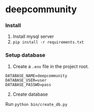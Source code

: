 # deepcommunity

### Install

1. Install mysql server
2. `pip install -r requirements.txt`

### Setup database

1. Create a `.env` file in the project root.

```
DATABASE_NAME=deepcommunity
DATABASE_USER=user
DATABASE_PASSWD=pass
```

2. Create database

Run `python bin/create_db.py`
